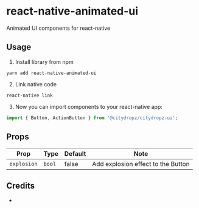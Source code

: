 # react-native-animated-ui
Animated UI components for react-native

## Usage
1. Install library from npm
```
yarn add react-native-animated-ui
```

2. Link native code 
```
react-native link 
```

3. Now you can import components to your react-native app:
```javascript
import { Button, ActionButton } from '@citydropz/citydropz-ui';
```

## Props

| Prop              | Type       | Default | Note                                                                                                       |
| ----------------- | ---------- | ------- | ---------------------------------------------------------------------------------------------------------- |
| `explosion`       | `bool`     |    false     | Add explosion effect to the Button



## Credits

- 
